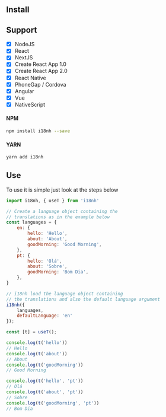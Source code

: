 ## Install

## Support

- [x] NodeJS
- [x] React
- [x] NextJS
- [x] Create React App 1.0
- [x] Create React App 2.0
- [x] React Native
- [x] PhoneGap / Cordova
- [x] Angular
- [x] Vue
- [x] NativeScript

#### NPM
```bash
npm install i18nh --save
```

#### YARN
```bash
yarn add i18nh
```

## Use

To use it is simple just look at the steps below

```js
import i18nh, { useT } from 'i18nh'

// Create a language object containing the 
// translations as in the example below
const languages = {
    en: {
        hello: 'Hello',
        about: 'About',
        goodMorning: 'Good Morning',
    },
    pt: {
        hello: 'Olá',
        about: 'Sobre',
        goodMorning: 'Bom Dia',
    },
}

// i18nh load the language object containing 
// the translations and also the default language argument
i18nh({
    languages, 
    defaultLanguage: 'en'
});

const [t] = useT();

console.log(t('hello')) 
// Hello
console.log(t('about')) 
// About
console.log(t('goodMorning')) 
// Good Morning

console.log(t('hello', 'pt')) 
// Olá
console.log(t('about', 'pt')) 
// Sobre
console.log(t('goodMorning', 'pt')) 
// Bom Dia
```